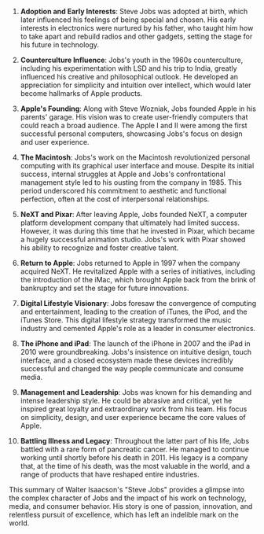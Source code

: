 1. **Adoption and Early Interests**: Steve Jobs was adopted at birth, which later influenced his feelings of being special and chosen. His early interests in electronics were nurtured by his father, who taught him how to take apart and rebuild radios and other gadgets, setting the stage for his future in technology.

2. **Counterculture Influence**: Jobs's youth in the 1960s counterculture, including his experimentation with LSD and his trip to India, greatly influenced his creative and philosophical outlook. He developed an appreciation for simplicity and intuition over intellect, which would later become hallmarks of Apple products.

3. **Apple's Founding**: Along with Steve Wozniak, Jobs founded Apple in his parents' garage. His vision was to create user-friendly computers that could reach a broad audience. The Apple I and II were among the first successful personal computers, showcasing Jobs's focus on design and user experience.

4. **The Macintosh**: Jobs's work on the Macintosh revolutionized personal computing with its graphical user interface and mouse. Despite its initial success, internal struggles at Apple and Jobs's confrontational management style led to his ousting from the company in 1985. This period underscored his commitment to aesthetic and functional perfection, often at the cost of interpersonal relationships.

5. **NeXT and Pixar**: After leaving Apple, Jobs founded NeXT, a computer platform development company that ultimately had limited success. However, it was during this time that he invested in Pixar, which became a hugely successful animation studio. Jobs's work with Pixar showed his ability to recognize and foster creative talent.

6. **Return to Apple**: Jobs returned to Apple in 1997 when the company acquired NeXT. He revitalized Apple with a series of initiatives, including the introduction of the iMac, which brought Apple back from the brink of bankruptcy and set the stage for future innovations.

7. **Digital Lifestyle Visionary**: Jobs foresaw the convergence of computing and entertainment, leading to the creation of iTunes, the iPod, and the iTunes Store. This digital lifestyle strategy transformed the music industry and cemented Apple's role as a leader in consumer electronics.

8. **The iPhone and iPad**: The launch of the iPhone in 2007 and the iPad in 2010 were groundbreaking. Jobs's insistence on intuitive design, touch interface, and a closed ecosystem made these devices incredibly successful and changed the way people communicate and consume media.

9. **Management and Leadership**: Jobs was known for his demanding and intense leadership style. He could be abrasive and critical, yet he inspired great loyalty and extraordinary work from his team. His focus on simplicity, design, and user experience became the core values of Apple.

10. **Battling Illness and Legacy**: Throughout the latter part of his life, Jobs battled with a rare form of pancreatic cancer. He managed to continue working until shortly before his death in 2011. His legacy is a company that, at the time of his death, was the most valuable in the world, and a range of products that have reshaped entire industries.

This summary of Walter Isaacson's "Steve Jobs" provides a glimpse into the complex character of Jobs and the impact of his work on technology, media, and consumer behavior. His story is one of passion, innovation, and relentless pursuit of excellence, which has left an indelible mark on the world.